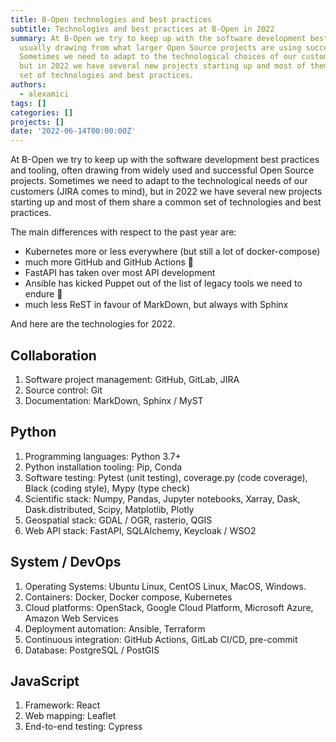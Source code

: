 ```yaml
---
title: B-Open technologies and best practices
subtitle: Technologies and best practices at B-Open in 2022
summary: At B-Open we try to keep up with the software development best practices and tooling,
  usually drawing from what larger Open Source projects are using successfully.
  Sometimes we need to adapt to the technological choices of our customers (JIRA comes to mind),
  but in 2022 we have several new projects starting up and most of them share a common
  set of technologies and best practices.
authors:
  - alexamici
tags: []
categories: []
projects: []
date: '2022-06-14T00:00:00Z'
---
```


At B-Open we try to keep up with the software development best practices and tooling,
often drawing from widely used and successful Open Source projects.
Sometimes we need to adapt to the technological needs of our customers (JIRA comes to mind),
but in 2022 we have several new projects starting up and most of them share a common
set of technologies and best practices.

The main differences with respect to the past year are:

- Kubernetes more or less everywhere (but still a lot of docker-compose)
- much more GitHub and GitHub Actions 🎊
- FastAPI has taken over most API development 
- Ansible has kicked Puppet out of the list of legacy tools we need to endure 🥳
- much less ReST in favour of MarkDown, but always with Sphinx

And here are the technologies for 2022. 

## Collaboration

1. Software project management: GitHub, GitLab, JIRA
1. Source control: Git
1. Documentation: MarkDown, Sphinx / MyST

## Python

1. Programming languages: Python 3.7+
1. Python installation tooling: Pip, Conda
1. Software testing: Pytest (unit testing), coverage.py (code coverage), Black (coding style), Mypy (type check)
1. Scientific stack: Numpy, Pandas, Jupyter notebooks, Xarray, Dask, Dask.distributed, Scipy, Matplotlib, Plotly
1. Geospatial stack: GDAL / OGR, rasterio, QGIS
1. Web API stack: FastAPI, SQLAlchemy, Keycloak / WSO2

## System / DevOps

1. Operating Systems: Ubuntu Linux, CentOS Linux, MacOS, Windows.
1. Containers: Docker, Docker compose, Kubernetes
1. Cloud platforms: OpenStack, Google Cloud Platform, Microsoft Azure, Amazon Web Services
1. Deployment automation: Ansible, Terraform 
1. Continuous integration: GitHub Actions, GitLab CI/CD, pre-commit
1. Database: PostgreSQL / PostGIS

## JavaScript

1. Framework: React
1. Web mapping: Leaflet
1. End-to-end testing: Cypress
